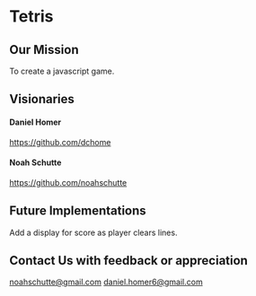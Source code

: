 # Tetris
## Our Mission

To create a javascript game.

## Visionaries

#### Daniel Homer
https://github.com/dchome

#### Noah Schutte
https://github.com/noahschutte

## Future Implementations
Add a display for score as player clears lines.

## Contact Us with feedback or appreciation
noahschutte@gmail.com
daniel.homer6@gmail.com
